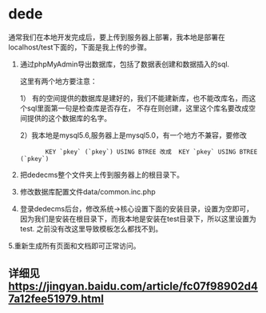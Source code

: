 # dede
通常我们在本地开发完成后，要上传到服务器上部署，我本地是部署在localhost/test下面的，下面是我上传的步骤。

1. 通过phpMyAdmin导出数据库，包括了数据表创建和数据插入的sql.

     这里有两个地方要注意：

     1） 有的空间提供的数据库是建好的，我们不能建新库，也不能改库名，而这个sql里面第一句是检查库是否存在， 不存在则创建，这里这个库名要改成空间提供的这个数据库的名字。

      2）我本地是mysql5.6,服务器上是mysql5.0，有一个地方不兼容，要修改

              KEY `pkey` (`pkey`) USING BTREE 改成  KEY `pkey` USING BTREE  (`pkey`) 



2. 把dedecms整个文件夹上传到服务器上的根目录下。

3. 修改数据库配置文件data/common.inc.php

4. 登录dedecms后台，修改系统->核心设置下面的安装目录，设置为空即可，因为我们是安装在根目录下，而我本地是安装在test目录下，所以这里设置为test. 之前没有改这里导致模板怎么都找不到。

5.重新生成所有页面和文档即可正常访问。

详细见 https://jingyan.baidu.com/article/fc07f98902d47a12fee51979.html
----
